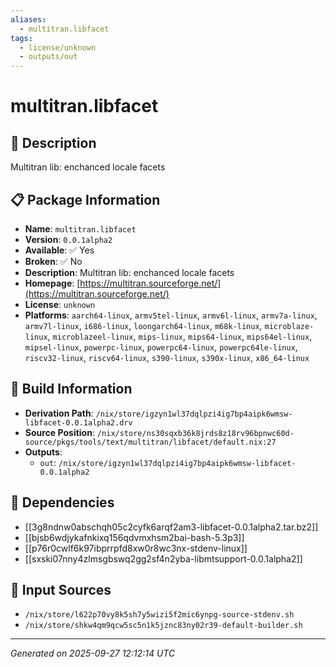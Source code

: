 ```yaml
---
aliases:
  - multitran.libfacet
tags:
  - license/unknown
  - outputs/out
---
```


# multitran.libfacet

## 📝 Description

Multitran lib: enchanced locale facets

## 📋 Package Information

- **Name**: `multitran.libfacet`
- **Version**: `0.0.1alpha2`
- **Available**: ✅ Yes
- **Broken**: ✅ No
- **Description**: Multitran lib: enchanced locale facets
- **Homepage**: [https://multitran.sourceforge.net/](https://multitran.sourceforge.net/)
- **License**: `unknown`
- **Platforms**: `aarch64-linux`, `armv5tel-linux`, `armv6l-linux`, `armv7a-linux`, `armv7l-linux`, `i686-linux`, `loongarch64-linux`, `m68k-linux`, `microblaze-linux`, `microblazeel-linux`, `mips-linux`, `mips64-linux`, `mips64el-linux`, `mipsel-linux`, `powerpc-linux`, `powerpc64-linux`, `powerpc64le-linux`, `riscv32-linux`, `riscv64-linux`, `s390-linux`, `s390x-linux`, `x86_64-linux`

## 🔧 Build Information

- **Derivation Path**: `/nix/store/igzyn1wl37dqlpzi4ig7bp4aipk6wmsw-libfacet-0.0.1alpha2.drv`
- **Source Position**: `/nix/store/ns30sqxb36k8jrds8z18rv96bpnwc60d-source/pkgs/tools/text/multitran/libfacet/default.nix:27`
- **Outputs**:
  - `out`:  `/nix/store/igzyn1wl37dqlpzi4ig7bp4aipk6wmsw-libfacet-0.0.1alpha2`

## 🔗 Dependencies

- [[3g8ndnw0abschqh05c2cyfk6arqf2am3-libfacet-0.0.1alpha2.tar.bz2]]
- [[bjsb6wdjykafnkixq156qdvmxhsm2bai-bash-5.3p3]]
- [[p76r0cwlf6k97ibprrpfd8xw0r8wc3nx-stdenv-linux]]
- [[sxski07nny4zlmsgbswq2gg2sf4n2yba-libmtsupport-0.0.1alpha2]]

## 📁 Input Sources

- `/nix/store/l622p70vy8k5sh7y5wizi5f2mic6ynpg-source-stdenv.sh`
- `/nix/store/shkw4qm9qcw5sc5n1k5jznc83ny02r39-default-builder.sh`

---
*Generated on 2025-09-27 12:12:14 UTC*
